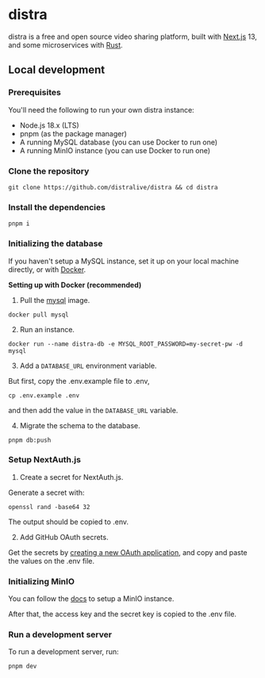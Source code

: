 # distra

distra is a free and open source video sharing platform, built with [Next.js](https://nextjs.org) 13, and some microservices with [Rust](https://rust-lang.org).

## Local development

### Prerequisites

You'll need the following to run your own distra instance:

- Node.js 18.x (LTS)
- pnpm (as the package manager)
- A running MySQL database (you can use Docker to run one)
- A running MinIO instance (you can use Docker to run one)

### Clone the repository

```
git clone https://github.com/distralive/distra && cd distra
```
### Install the dependencies

```
pnpm i
```
### Initializing the database

If you haven't setup a MySQL instance, set it up on your local machine directly, or with [Docker](https://www.docker.com/).

**Setting up with Docker (recommended)**

1. Pull the [mysql](https://hub.docker.com/_/mysql) image.

```
docker pull mysql
```

2. Run an instance.

```
docker run --name distra-db -e MYSQL_ROOT_PASSWORD=my-secret-pw -d mysql
```

3. Add a `DATABASE_URL` environment variable.

But first, copy the .env.example file to .env,

```
cp .env.example .env
```

and then add the value in the `DATABASE_URL` variable.

4. Migrate the schema to the database.

```
pnpm db:push
```
### Setup NextAuth.js

1. Create a secret for NextAuth.js.

Generate a secret with:

```
openssl rand -base64 32
```

The output should be copied to .env.

2. Add GitHub OAuth secrets.

Get the secrets by [creating a new OAuth application](https://github.com/settings/applications/new), and copy and paste the values on the .env file.
### Initializing MinIO

You can follow the [docs](https://min.io/docs/minio/container/index.html) to setup a MinIO instance.

After that, the access key and the secret key is copied to the .env file.
### Run a development server

To run a development server, run:

```
pnpm dev
```